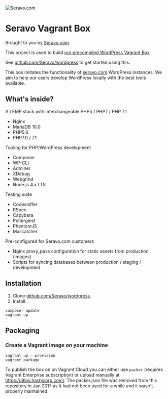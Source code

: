 ![Seravo.com](https://seravo.com/wp-content/themes/seravo/images/seravo-banner-808x300.png)

# Seravo Vagrant Box

Brought to you by [Seravo.com](https://seravo.com).

This project is used to build [our precompiled WordPress Vagrant Box](https://vagrantcloud.com/seravo/boxes/wordpress)

See [github.com/Seravo/wordpress](https://github.com/Seravo/wordpress) to get started using this.

This box imitates the functionality of [seravo.com](https://seravo.com) WordPress instances. We aim to help our users develop WordPress locally with the best tools available.

## What's inside?

A LEMP stack with interchangeable PHP5 / PHP7 / PHP 7.1
- Nginx
- MariaDB 10.0
- PHP5.6
- PHP7.0 / 7.1

Tooling for PHP/WordPress development
- Composer
- WP-CLI
- Adminer
- XDebug
- Webgrind
- Node.js 4.x LTS

Testing suite
- Codesniffer
- RSpec
- Capybara
- Poltergeist
- PhantomJS
- Mailcatcher

Pre-configured for Seravo.com customers
- Nginx proxy_pass configuration for static assets from production (images)
- Scripts for syncing databases between production / staging / development

## Installation

1. Clone [github.com/Seravo/wordpress](https://github.com/Seravo/wordpress).
2. Install.
```
composer update
vagrant up
````

## Packaging

### Create a Vagrant image on your machine

```
vagrant up --provision
vagrant package
```

To publish the box on on Vagrant Cloud you can either use `packer` (requires Vagrant Enterprise subscription) or upload manually at https://atlas.hashicorp.com/. The packer.json file was removed from this repository in Jan 2017 as it had not been used for a while and it wasn't properly maintained.
